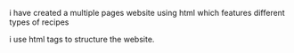i have created a multiple pages website using html which features different types of recipes

i use html tags to structure the website.